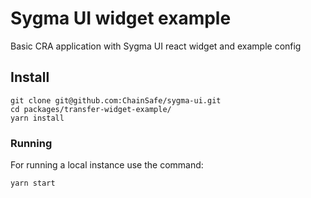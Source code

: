 # Sygma UI widget example

Basic CRA application with Sygma UI react widget and example config

## Install

```
git clone git@github.com:ChainSafe/sygma-ui.git
cd packages/transfer-widget-example/
yarn install
```

### Running

For running a local instance use the command:

```
yarn start
